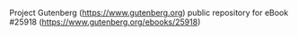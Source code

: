 Project Gutenberg (https://www.gutenberg.org) public repository for eBook #25918 (https://www.gutenberg.org/ebooks/25918)
